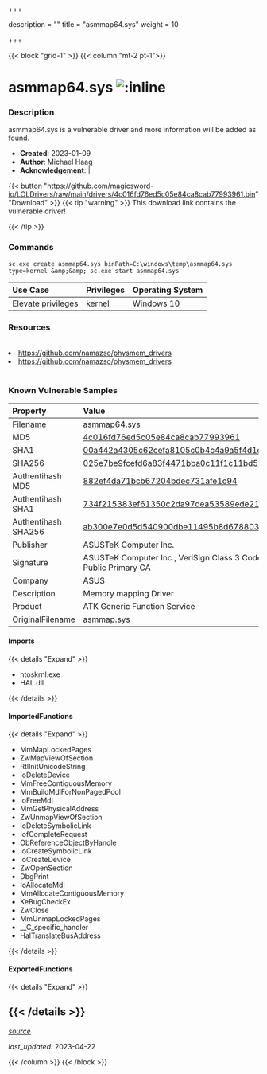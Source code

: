 +++

description = ""
title = "asmmap64.sys"
weight = 10

+++


{{< block "grid-1" >}}
{{< column "mt-2 pt-1">}}


# asmmap64.sys ![:inline](/images/twitter_verified.png) 


### Description

asmmap64.sys is a vulnerable driver and more information will be added as found.

- **Created**: 2023-01-09
- **Author**: Michael Haag
- **Acknowledgement**:  | [](https://twitter.com/)

{{< button "https://github.com/magicsword-io/LOLDrivers/raw/main/drivers/4c016fd76ed5c05e84ca8cab77993961.bin" "Download" >}}
{{< tip "warning" >}}
This download link contains the vulnerable driver!

{{< /tip >}}

### Commands

```
sc.exe create asmmap64.sys binPath=C:\windows\temp\asmmap64.sys type=kernel &amp;&amp; sc.exe start asmmap64.sys
```

| Use Case | Privileges | Operating System | 
|:---- | ---- | ---- |
| Elevate privileges | kernel | Windows 10 |

### Resources
<br>
<li><a href=" https://github.com/namazso/physmem_drivers"> https://github.com/namazso/physmem_drivers</a></li>
<li><a href="https://github.com/namazso/physmem_drivers">https://github.com/namazso/physmem_drivers</a></li>
<br>

### Known Vulnerable Samples

| Property           | Value |
|:-------------------|:------|
| Filename           | asmmap64.sys |
| MD5                | [4c016fd76ed5c05e84ca8cab77993961](https://www.virustotal.com/gui/file/4c016fd76ed5c05e84ca8cab77993961) |
| SHA1               | [00a442a4305c62cefa8105c0b4c4a9a5f4d1e93b](https://www.virustotal.com/gui/file/00a442a4305c62cefa8105c0b4c4a9a5f4d1e93b) |
| SHA256             | [025e7be9fcefd6a83f4471bba0c11f1c11bd5047047d26626da24ee9a419cdc4](https://www.virustotal.com/gui/file/025e7be9fcefd6a83f4471bba0c11f1c11bd5047047d26626da24ee9a419cdc4) |
| Authentihash MD5   | [882ef4da71bcb67204bdec731afe1c94](https://www.virustotal.com/gui/search/authentihash%253A882ef4da71bcb67204bdec731afe1c94) |
| Authentihash SHA1  | [734f215383ef61350c2da97dea53589ede21a3d2](https://www.virustotal.com/gui/search/authentihash%253A734f215383ef61350c2da97dea53589ede21a3d2) |
| Authentihash SHA256| [ab300e7e0d5d540900dbe11495b8d6788039d1cffb22e2dc2304b730a71eec97](https://www.virustotal.com/gui/search/authentihash%253Aab300e7e0d5d540900dbe11495b8d6788039d1cffb22e2dc2304b730a71eec97) |
| Publisher         | ASUSTeK Computer Inc. |
| Signature         | ASUSTeK Computer Inc., VeriSign Class 3 Code Signing 2004 CA, VeriSign Class 3 Public Primary CA   |
| Company           | ASUS |
| Description       | Memory mapping Driver |
| Product           | ATK Generic Function Service |
| OriginalFilename  | asmmap.sys |


#### Imports
{{< details "Expand" >}}
* ntoskrnl.exe
* HAL.dll

{{< /details >}}
#### ImportedFunctions
{{< details "Expand" >}}
* MmMapLockedPages
* ZwMapViewOfSection
* RtlInitUnicodeString
* IoDeleteDevice
* MmFreeContiguousMemory
* MmBuildMdlForNonPagedPool
* IoFreeMdl
* MmGetPhysicalAddress
* ZwUnmapViewOfSection
* IoDeleteSymbolicLink
* IofCompleteRequest
* ObReferenceObjectByHandle
* IoCreateSymbolicLink
* IoCreateDevice
* ZwOpenSection
* DbgPrint
* IoAllocateMdl
* MmAllocateContiguousMemory
* KeBugCheckEx
* ZwClose
* MmUnmapLockedPages
* __C_specific_handler
* HalTranslateBusAddress

{{< /details >}}
#### ExportedFunctions
{{< details "Expand" >}}

{{< /details >}}
-----



[*source*](https://github.com/magicsword-io/LOLDrivers/tree/main/yaml/asmmap64.yaml)

*last_updated:* 2023-04-22








{{< /column >}}
{{< /block >}}
